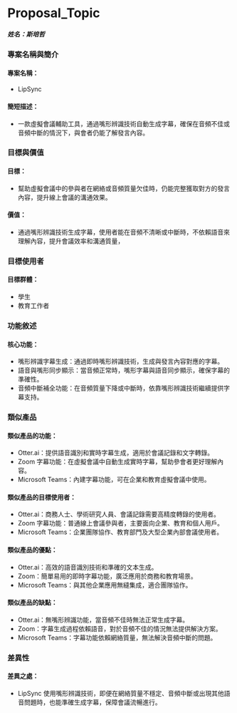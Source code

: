 # Proposal_Topic

##### 姓名：斯培哲

### 專案名稱與簡介

#### 專案名稱：

- LipSync

#### 簡短描述：

- 一款虛擬會議輔助工具，通過嘴形辨識技術自動生成字幕，確保在音頻不佳或音頻中斷的情況下，與會者仍能了解發言內容。

### 目標與價值

#### 目標：

- 幫助虛擬會議中的參與者在網絡或音頻質量欠佳時，仍能完整獲取對方的發言內容，提升線上會議的溝通效果。

#### 價值：

- 通過嘴形辨識技術生成字幕，使用者能在音頻不清晰或中斷時，不依賴語音來理解內容，提升會議效率和溝通質量，

### 目標使用者

#### 目標群體：

- 學生
- 教育工作者

### 功能敘述

#### 核心功能：

- 嘴形辨識字幕生成：通過即時嘴形辨識技術，生成與發言內容對應的字幕。
- 語音與嘴形同步顯示：當音頻正常時，嘴形字幕與語音同步顯示，確保字幕的準確性。
- 音頻中斷補全功能：在音頻質量下降或中斷時，依靠嘴形辨識技術繼續提供字幕支持。

### 類似產品

#### 類似產品的功能：

- Otter.ai：提供語音識別和實時字幕生成，適用於會議記錄和文字轉錄。
- Zoom 字幕功能：在虛擬會議中自動生成實時字幕，幫助參會者更好理解內容。
- Microsoft Teams：內建字幕功能，可在企業和教育虛擬會議中使用。

#### 類似產品的目標使用者：

- Otter.ai：商務人士、學術研究人員、會議記錄需要高精度轉錄的使用者。
- Zoom 字幕功能：普通線上會議參與者，主要面向企業、教育和個人用戶。
- Microsoft Teams：企業團隊協作、教育部門及大型企業內部會議使用者。

#### 類似產品的優點：

- Otter.ai：高效的語音識別技術和準確的文本生成。
- Zoom：簡單易用的即時字幕功能，廣泛應用於商務和教育場景。
- Microsoft Teams：與其他企業應用無縫集成，適合團隊協作。

#### 類似產品的缺點：

- Otter.ai：無嘴形辨識功能，當音頻不佳時無法正常生成字幕。
- Zoom：字幕生成過程依賴語音，對於音頻不佳的情況無法提供解決方案。
- Microsoft Teams：字幕功能依賴網絡質量，無法解決音頻中斷的問題。

### 差異性

#### 差異之處：

- LipSync 使用嘴形辨識技術，即便在網絡質量不穩定、音頻中斷或出現其他語音問題時，也能準確生成字幕，保障會議流暢進行。
